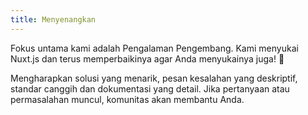 ```yaml
---
title: Menyenangkan
---
```

Fokus untama kami adalah Pengalaman Pengembang. Kami menyukai Nuxt.js dan terus memperbaikinya agar Anda menyukainya juga! 💚

Mengharapkan solusi yang menarik, pesan kesalahan yang deskriptif, standar canggih dan dokumentasi yang detail. Jika pertanyaan atau permasalahan muncul, komunitas akan membantu Anda.
